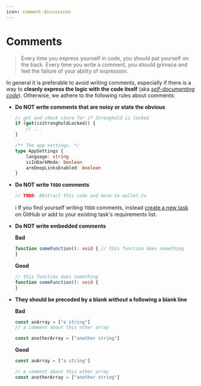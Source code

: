 ```yaml
---
icon: comment-discussion
---
```


# Comments

> Every time you express yourself in code, you should pat yourself on the back. Every time you write a comment, you should grimace and feel the failure of your ability of expression.

In general it is preferable to avoid writing comments, especially if there is a way to __cleanly express the logic with the code itself__ (aka [_self-documenting code_](https://en.wikipedia.org/wiki/Self-documenting_code)). Otherwise, we adhere to the following rules about comments:

- __Do NOT write comments that are noisy or state the obvious__

    ```typescript
    // get and check store for if Stronghold is locked
    if (get(isStrongholdLocked)) {
        // ...
    }

    /** The app settings. */
    type AppSettings {
        language: string
        isInDarkMode: boolean
        areDeepLinksEnabled: boolean
    }
    ```

- __Do NOT write `TODO` comments__

    ```typescript
    // TODO: Abstract this code and move to wallet.ts
    ```

    :information_source: If you find yourself writing `TODO` comments, instead [create a new task](https://github.com/iotaledger/firefly/issues/new?assignees=&labels=&template=create-task.yml&title=%5BTask%5D%3A+) on GitHub or add to your existing task's requirements list.

- __Do NOT write embedded comments__

    __Bad__

    ```typescript
    function someFunction(): void { // this function does something
    }
    ```

    __Good__

    ```typescript
    // this function does something
    function someFunction(): void {
    }
    ```

- __They should be preceded by a blank _without_ a following a blank line__

    __Bad__

    ```typescript
    const anArray = ["a string"]
    // a comment about this other array

    const anotherArray = ["another string"]
    ```

    __Good__

    ```typescript
    const anArray = ["a string"]

    // a comment about this other array
    const anotherArray = ["another string"]
    ```
